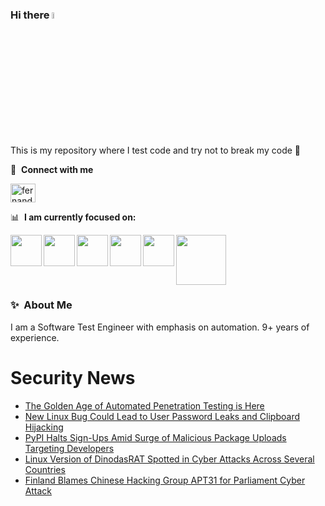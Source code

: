 ### Hi there <a href="https://www.gautamkrishnar.com/"><img src="https://media.giphy.com/media/hvRJCLFzcasrR4ia7z/giphy.gif" width="5%"></a>
This is my repository where I test code and try not to break my code :rofl:

🔗 &nbsp;**Connect with me**
<p align="left">
<a href="https://linkedin.com/in/fernandorlcruz" target="blank"><img align="center" src="https://raw.githubusercontent.com/rahuldkjain/github-profile-readme-generator/master/src/images/icons/Social/linked-in-alt.svg" alt="fernando cruz" height="30" width="40" /></a>
  
📊 &nbsp;**I am currently focused on:**

<img align="left" width='50' height='50' src="https://cdn.jsdelivr.net/gh/devicons/devicon/icons/python/python-original-wordmark.svg" />
<img align="left" width='50' height='50' src="https://cdn.jsdelivr.net/gh/devicons/devicon/icons/csharp/csharp-original.svg" />
<img align="left" width='50' height='50' src="https://cdn.jsdelivr.net/gh/devicons/devicon/icons/jenkins/jenkins-original.svg" />
<img align="left" width='50' height='50' src="https://specflow.org/wp-content/uploads/2021/05/SpecFlow-Icon.png" />
<img align="left" width='50' height='50' src="https://www.svgrepo.com/show/306098/githubactions.svg" />
<img width='80' height='80' src="https://cdn2.vectorstock.com/i/1000x1000/64/81/security-testing-concept-icon-safety-audit-key-vector-29166481.jpg" />
          
          
  
### ✨&nbsp; About Me

I am a Software Test Engineer with emphasis on automation. 9+ years of experience.

# Security News
<!-- BLOG-POST-LIST:START -->
- [The Golden Age of Automated Penetration Testing is Here](https://thehackernews.com/2024/03/the-golden-age-of-automated-penetration.html)
- [New Linux Bug Could Lead to User Password Leaks and Clipboard Hijacking](https://thehackernews.com/2024/03/new-linux-bug-could-lead-to-user.html)
- [PyPI Halts Sign-Ups Amid Surge of Malicious Package Uploads Targeting Developers](https://thehackernews.com/2024/03/pypi-halts-sign-ups-amid-surge-of.html)
- [Linux Version of DinodasRAT Spotted in Cyber Attacks Across Several Countries](https://thehackernews.com/2024/03/linux-version-of-dinodasrat-spotted-in.html)
- [Finland Blames Chinese Hacking Group APT31 for Parliament Cyber Attack](https://thehackernews.com/2024/03/finland-blames-chinese-hacking-group.html)
<!-- BLOG-POST-LIST:END -->
